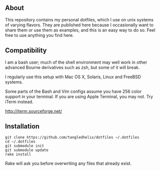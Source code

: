 
About
-----

This repository contains my personal dotfiles, which I use on unix systems of
varying flavors. They are published here because I occasionally want to share
them or use them as examples, and this is an easy way to do so. Feel free to
use anything you find here.

Compatibility
-------------

I am a bash user; much of the shell environment may well work in other advanced
Bourne derivatives such as zsh, but some of it will break.

I regularly use this setup with Mac OS X, Solaris, Linux and FreeBSD systems.

Some parts of the Bash and Vim configs assume you have 256 color support in
your terminal. If you are using Apple Terminal, you may not. Try iTerm instead.

<http://iterm.sourceforge.net/>

Installation
------------

	git clone https://github.com/tangledhelix/dotfiles ~/.dotfiles
	cd ~/.dotfiles
	git submodule init
	git submodule update
	rake install

Rake will ask you before overwriting any files that already exist.

